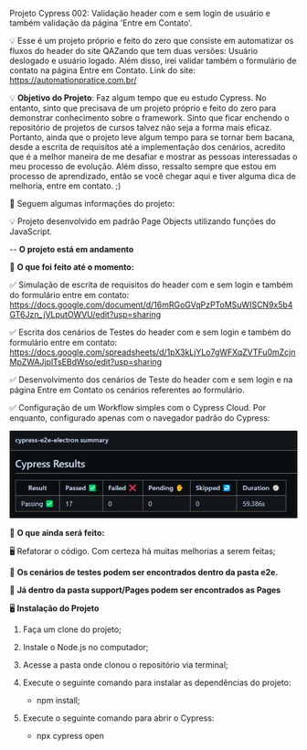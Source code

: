 
Projeto Cypress 002: Validação header com e sem login de usuário e também validação da página 'Entre em Contato'.

💡 Esse é um projeto próprio e feito do zero que consiste em automatizar os fluxos do header do site QAZando que tem duas versões: Usuário deslogado e usuário logado. Além disso, irei validar também o formulário de contato na página Entre em Contato.
Link do site:  https://automationpratice.com.br/

💡 **Objetivo do Projeto**: Faz algum tempo que eu estudo Cypress. No entanto, sinto que precisava de um projeto próprio e feito do zero para demonstrar conhecimento sobre o framework. Sinto que ficar enchendo o repositório de projetos de cursos talvez não seja a forma mais eficaz. Portanto, ainda que o projeto leve algum tempo para se tornar bem bacana, desde a escrita de requisitos até a implementação dos cenários, acredito que é a melhor maneira de me desafiar e mostrar as pessoas interessadas o meu processo de evolução. Além disso, ressalto sempre que estou em processo de aprendizado, então se você chegar aqui e tiver alguma dica de melhoria, entre em contato. ;)

📌 Seguem algumas informações do projeto: 

💡 Projeto desenvolvido em padrão Page Objects utilizando funções do JavaScript.

-- **O projeto está em andamento**

📌 **O que foi feito até o momento:**

✅ Simulação de escrita de requisitos do header com e sem login e também do formulário entre em contato: https://docs.google.com/document/d/16mRGoGVqPzPToMSuWISCN9x5b4GT6Jzn_jVLputOWVU/edit?usp=sharing

✅ Escrita dos cenários de Testes do header com e sem login e também do formulário entre em contato: https://docs.google.com/spreadsheets/d/1pX3kLjYLo7gWFXqZVTFu0mZcjnMpZWAJjplTsEBdWso/edit?usp=sharing

✅ Desenvolvimento dos cenários de Teste do header com e sem login e na página Entre em Contato os cenários referentes ao formulário.

✅ Configuração de um Workflow simples com o Cypress Cloud. Por enquanto, configurado apenas com o navegador padrão do Cypress:

<img src="/.github/Resultados.png">

📌 **O que ainda será feito:**

🖥️ Refatorar o código. Com certeza há muitas melhorias a serem feitas;

📌 **Os cenários de testes podem ser encontrados dentro da pasta e2e.**

📌 **Já dentro da pasta support/Pages podem ser encontrados as Pages**

🖥️ **Instalação do Projeto**

1. Faça um clone do projeto;

2. Instale o Node.js no computador;

3. Acesse a pasta onde clonou o repositório via terminal;

4. Execute o seguinte comando para instalar as dependências do projeto:
    * npm install;

5. Execute o seguinte comando para abrir o Cypress:
     * npx cypress open


